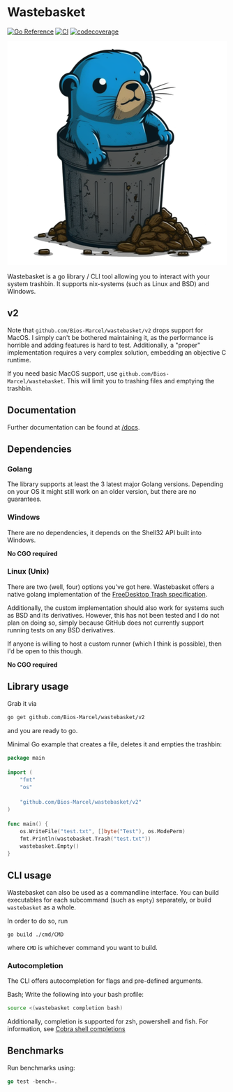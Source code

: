 # Wastebasket

[![Go Reference](https://pkg.go.dev/badge/github.com/Bios-Marcel/wastebasket.svg)](https://pkg.go.dev/github.com/Bios-Marcel/wastebasket)
[![CI](https://github.com/Bios-Marcel/wastebasket/actions/workflows/test.yml/badge.svg?branch=master)](https://github.com/Bios-Marcel/wastebasket/actions/workflows/test.yml)
[![codecoverage](https://codecov.io/gh/Bios-Marcel/wastebasket/branch/master/graph/badge.svg?token=yy8qX4BQbT)](https://codecov.io/gh/Bios-Marcel/wastebasket)

<p align="center">
  <img src="docs/logo.png" width=512 height=512/>
</p>

Wastebasket is a go library / CLI tool allowing you to interact with your
system trashbin. It supports nix-systems (such as Linux and BSD) and Windows.

## v2

Note that `github.com/Bios-Marcel/wastebasket/v2` drops support for MacOS. I
simply can't be bothered maintaining it, as the performance is horrible and
adding features is hard to test. Additionally, a "proper" implementation
requires a very complex solution, embedding an objective C runtime.

If you need basic MacOS support, use `github.com/Bios-Marcel/wastebasket`.
This will limit you to trashing files and emptying the trashbin.

## Documentation

Further documentation can be found at [/docs](/docs).

## Dependencies

### Golang

The library supports at least the 3 latest major Golang versions. Depending on
your OS it might still work on an older version, but there are no guarantees.

### Windows

There are no dependencies, it depends on the Shell32 API built into Windows.

**No CGO required**

### Linux (Unix)

There are two (well, four) options you've got here. Wastebasket offers a native
golang implementation of the [FreeDesktop Trash specification](https://specifications.freedesktop.org/trash-spec/trashspec-latest.html).

Additionally, the custom implementation should also work for systems such
as BSD and its derivatives. However, this has not been tested and I do not
plan on doing so, simply because GitHub does not currently support running
tests on any BSD derivatives.

If anyone is willing to host a custom runner (which I think is possible), then
I'd be open to this though.

**No CGO required**

## Library usage

Grab it via

```bash
go get github.com/Bios-Marcel/wastebasket/v2
```

and you are ready to go.

Minimal Go example that creates a file, deletes it and empties the trashbin:

```go
package main

import (
    "fmt"
    "os"

    "github.com/Bios-Marcel/wastebasket/v2"
)

func main() {
    os.WriteFile("test.txt", []byte("Test"), os.ModePerm)
    fmt.Println(wastebasket.Trash("test.txt"))
    wastebasket.Empty()
}
```

## CLI usage

Wastebasket can also be used as a commandline interface. You can build
executables for each subcommand (such as `empty`) separately, or build
`wastebasket` as a whole.

In order to do so, run

```shell
go build ./cmd/CMD
```

where `CMD` is whichever command you want to build.

### Autocompletion

The CLI offers autocompletion for flags and pre-defined arguments.

Bash; Write the following into your bash profile:

```bash
source <(wastebasket completion bash)
```

Additionally, completion is supported for zsh, powershell and fish.
For information, see [Cobra shell completions](https://github.com/spf13/cobra/blob/main/shell_completions.md)

## Benchmarks

Run benchmarks using:

```go
go test -bench=.
```
